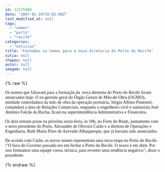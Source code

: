 ```yaml
---
id: 12375908
date: "2007-01-24T16:02:00Z"
last_modified_at: null
tags:
  - "nomes"
  - "porto"
  - "recife"
categories:
  - "noticias"
title: "Fechados os nomes para a nova diretoria do Porto do Recife"
sutia: null
chapeu: null
autor: null
imagem: null
---
```

{% raw %}
<p><P><FONT face=Verdana>Os nomes que faltavam para a formação da&nbsp; nova diretoria do Porto do&nbsp;Recife foram anunciados hoje. O ex-gerente geral do Órgão Gestor de Mão-de-Obra (OGMO), entidade controladora da mão de obra da operação portuária, Sérgio Albino Pimentel, comandará a área de Relações Comerciais, enquanto o engenheiro civil e sanitarista José Antônio Falcão da Rocha, ficará na superintendência Administrativa e Financeira. </FONT></P></p>
<p><P><FONT face=Verdana>Os dois tomam posse na próxima sexta-feira, às 10h, no Forte do Brum, juntamente com o novo presidente do Porto,&nbsp;Alexandre de Oliveira Catão e a diretora de Operações e Engenharia, Ruth Maria Pires de Azevedo Albuquerque, que já haviam sido anunciados.&nbsp;&nbsp; </FONT></P></p>
<p><P><FONT face=Verdana>De acordo com Catão, os novos nomes representam uma nova etapa no Porto do Recife. \"O foco do Governo passado era em fechar o Porto do Recife. O nosso é em abrir. Por isso formamos uma equipe coesa, técnica, para reverter uma tendência negativa\", disse o presidente.</FONT></P> </p>
{% endraw %}